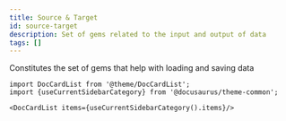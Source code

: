 ```yaml
---
title: Source & Target
id: source-target
description: Set of gems related to the input and output of data
tags: []
---
```


Constitutes the set of gems that help with loading and saving data

```mdx-code-block
import DocCardList from '@theme/DocCardList';
import {useCurrentSidebarCategory} from '@docusaurus/theme-common';

<DocCardList items={useCurrentSidebarCategory().items}/>
```
